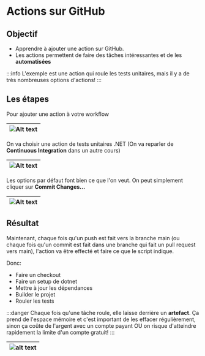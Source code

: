 # Actions sur GitHub

## Objectif

- Apprendre à ajouter une action sur GitHub. 
- Les actions permettent de faire des tâches intéressantes et de les **automatisées**

:::info
L'exemple est une action qui roule les tests unitaires, mais il y a de très nombreuses options d'actions! 
:::


## Les étapes

Pour ajouter une action à votre workflow

|![Alt text](/img/infos/GitHub/AddWorkflowAction.png)|
|-|

On va choisir une action de tests unitaires .NET (On va reparler de **Continuous Integration** dans un autre cours)

|![Alt text](/img/infos/GitHub/AddWorkflowTestAction.png)|
|-|

Les options par défaut font bien ce que l'on veut. On peut simplement cliquer sur **Commit Changes...**

|![Alt text](/img/infos/GitHub/TestActionScript.png)|
|-|

## Résultat

Maintenant, chaque fois qu'un push est fait vers la branche main (ou chaque fois qu'un commit est fait dans une branche qui fait un pull request vers main), l'action va être effecté et faire ce que le script indique.

Donc:
- Faire un checkout
- Faire un setup de dotnet
- Mettre à jour les dépendances
- Builder le projet
- Rouler les tests

:::danger
Chaque fois qu'une tâche roule, elle laisse derrière un **artefact**. Ça prend de l'espace mémoire et c'est important de les effacer régulièrement, sinon ça coûte de l'argent avec un compte payant OU on risque d'atteindre rapidement la limite d'un compte gratuit!
:::

|![alt text](/img/infos/GitHub/DeleteWorkflow.png)|
|-|
